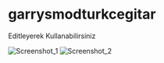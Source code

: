 # garrysmodturkcegitar
Editleyerek Kullanabilirsiniz



![Screenshot_1](https://user-images.githubusercontent.com/69609561/112620667-e3bc9880-8e39-11eb-971a-80940e61d50c.png)
![Screenshot_2](https://user-images.githubusercontent.com/69609561/112620670-e4edc580-8e39-11eb-9ed2-c3161443136c.png)

